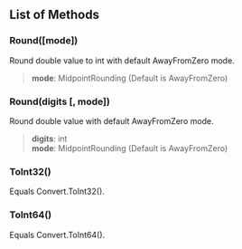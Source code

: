 ## List of Methods

### Round([mode])

Round double value to int with default AwayFromZero mode.

> **mode**: MidpointRounding (Default is AwayFromZero)

### Round(digits [, mode])

Round double value with default AwayFromZero mode.

> **digits**: int<br />
> **mode**: MidpointRounding (Default is AwayFromZero)

### ToInt32()

Equals Convert.ToInt32().

### ToInt64()

Equals Convert.ToInt64().